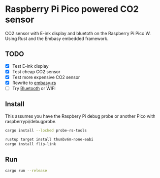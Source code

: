 # Raspberry Pi Pico powered CO2 sensor
CO2 sensor with E-ink display and bluetoth on the Raspberry Pi Pico W. Using Rust and the Embasy embedded framework.


## TODO
- [x] Test E-ink display
- [x] Test cheap CO2 sensor
- [x] Test more expensive CO2 sensor
- [x] Rewrite to [embasy-rs](https://github.com/embassy-rs/embassy/blob/main/examples/rp/src/bin/i2c_async.rs)
- [ ] Try [Bluetooth](https://github.com/embassy-rs/embassy/blob/main/examples/rp/src/bin/bluetooth.rs) or WIFI 

## Install
This assumes you have the Raspbery Pi debug probe or another Pico with raspberrypi/debugprobe.
```sh
cargo install --locked probe-rs-tools

rustup target install thumbv6m-none-eabi
cargo install flip-link
```


## Run
```sh
cargo run --release
```
